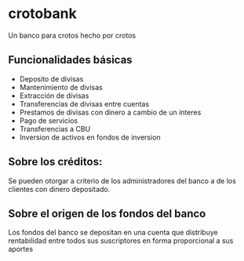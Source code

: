 # crotobank
Un banco para crotos hecho por crotos


## Funcionalidades básicas

- Deposito de divisas
- Mantenimiento de divisas
- Extracción de divisas
- Transferencias de divisas entre cuentas
- Prestamos de divisas con dinero a cambio de un interes
- Pago de servicios
- Transferencias a CBU
- Inversion de activos en fondos de inversion
## Sobre los créditos: 

Se pueden otorgar a criterio de los administradores del banco a de los clientes con dinero depositado.

## Sobre el origen de los fondos del banco

Los fondos del banco se depositan en una cuenta que distribuye rentabilidad entre todos sus suscriptores en forma proporcional a sus aportes
